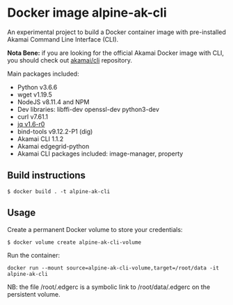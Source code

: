 # Docker image alpine-ak-cli

An experimental project to build a Docker container image with pre-installed Akamai Command Line Interface (CLI).

**Nota Bene:** if you are looking for the official Akamai Docker image with CLI, you should check out [akamai/cli](https://github.com/akamai/cli) repository.

Main packages included:
* Python v3.6.6
* wget v1.19.5
* NodeJS v8.11.4 and NPM
* Dev libraries: libffi-dev openssl-dev python3-dev
* curl v7.61.1
* [jq v1.6-r0](https://stedolan.github.io/jq/)
* bind-tools v9.12.2-P1 (dig)
* Akamai CLI 1.1.2
* Akamai edgegrid-python
* Akamai CLI packages included: image-manager, property

## Build instructions

```
$ docker build . -t alpine-ak-cli
```

## Usage 

Create a permanent Docker volume to store your credentials:
```
$ docker volume create alpine-ak-cli-volume
```

Run the container:

```
docker run --mount source=alpine-ak-cli-volume,target=/root/data -it alpine-ak-cli
```

NB: the file /root/.edgerc is a symbolic link to /root/data/.edgerc on the persistent volume.

